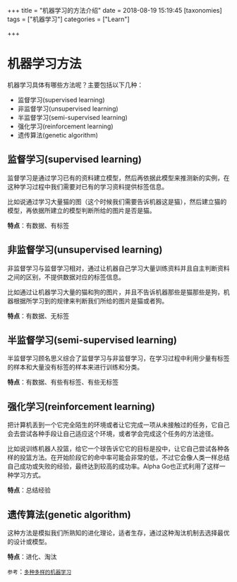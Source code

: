 +++
title = "机器学习的方法介绍"
date = 2018-08-19 15:19:45
[taxonomies]
tags = ["机器学习"]
categories = ["Learn"]

+++

机器学习方法
==========

机器学习具体有哪些方法呢？主要包括以下几种：

* 监督学习(supervised learning)
* 非监督学习(unsupervised learning) 
* 半监督学习(semi-supervised learning)
* 强化学习(reinforcement learning)
* 遗传算法(genetic algorithm)

## 监督学习(supervised learning)
  
监督学习是通过学习已有的资料建立模型，然后再依据此模型来推测新的实例，在这种学习过程中我们需要对已有的学习资料提供标签信息。
  
  比如说通过学习大量猫的图（这个时候我们需要告诉机器这是猫），然后建立猫的模型，再依据所建立的模型判断所给的图片是否是猫。

__特点__：有数据、有标签

## 非监督学习(unsupervised learning)

非监督学习与监督学习相对，通过让机器自己学习大量训练资料并且自主判断资料之间的区别，不提供数据对应的标签信息。

比如通过让机器学习大量的猫和狗的图片，并且不告诉机器那些是猫那些是狗，机器根据所学习到的规律来判断我们所给的图片是猫或者狗。

__特点__：有数据、无标签

## 半监督学习(semi-supervised learning)

半监督学习顾名思义综合了监督学习与非监督学习，在学习过程中利用少量有标签的样本和大量没有标签的样本来进行训练和分类。

__特点__：有数据、有些有标签、有些无标签

## 强化学习(reinforcement learning)

把计算机丢到一个它完全陌生的环境或者让它完成一项从未接触过的任务，它自己会去尝试各种手段让自己适应这个环境，或者学会完成这个任务的方法途径。

比如说训练机器人投篮，给它一个球告诉它它的目标是投中，让它自己尝试各种各样的投篮方法。在开始阶段它的命中率可能会非常的低，不过它会像人类一样总结自己成功或失败的经验，最终达到较高的成功率。Alpha Go也正式利用了这样一种学习方式。

__特点__：总结经验

## 遗传算法(genetic algorithm)

这种方法是模拟我们所熟知的进化理论，适者生存，通过这种淘汰机制去选择最优的设计或模型。

__特点__：进化、淘汰



`参考`：[`多种多样的机器学习`](https://morvanzhou.github.io/tutorials/machine-learning/ML-intro/1-1-machine-learning/ "多种多样的机器学习")
